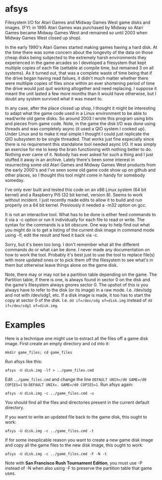 # afsys

Filesystem I/O for Atari Games and Midway Games West game disks and images. (FYI: in 1995 Atari Games was purchased by Midway so Atari Games became Midway Games West and remained
so until 2003 when Midway Games West closed up shop).

In the early 1990's Atari Games started making games having a hard disk. At the time there was some concern about the longevity of the data on those cheap disks being subjected to
the extremely harsh environments they experienced in the game arcades so I developed a filesystem that kept multiple copies of each file (settable at compile time, but remained 3
on all systems). As it turned out, that was a complete waste of time being that if the drive began having read failues, it didn't much matter whether there were multliple
copies of files since within an ever shortening period of time the drive would just quit working altogether and need replacing. I suppose it meant the unit lasted a few more months
than it would have otherwise, but I doubt any system survived what it was meant to.

In any case, after the place closed up shop, I thought it might be interesting to adapt what the game code used in a Linux environment to be able to read/write old game disks.
So around 2003 I wrote this program using bits and pieces from game code. Note, in the game the disk I/O was done using threads and was completely async (it used a QIO system
I cooked up). Under Linux and to make it real simple I thought I could just replicate the QIO subsystem to be single threaded. That works just fine especially since there is
no requirement this standalone tool needed async I/O. It was simply an exercise for me to keep the brain functioning with nothing better to do. Nothing ever came of it. Nobody
has ever asked for such a thing and I just stuffed it away in an archive. Lately there's been some interest in resurrecting some old Atari Games and Midway Games West products
from the early 2000's and I've seen some old game code show up on github and other places, so I thought this tool might come in handy for somebody someday.

I've only ever built and tested this code on an x86 Linux system (64 bit kernel) and a Raspberry Pi5 (32 bit kernel, version 8). Seems to work without incident. I just recently
made edits to allow it to build and run properly on a 64 bit kernel. Previously it needed a -m32 option on gcc.

It is not an interactive tool. What has to be done is either feed commands to it via a -c option or run it individually for each file to read or write. The syntax for the commands
is a bit obscure. One way to help find out what you might do is to get a listing of the current disk image in command mode using -lf, edit the result and feed it back via -c.

Sorry, but it's been too long. I don't remember what all the different commands do or what can be done. I never made any documentation on how to work the tool. Probably it's
best just to use the tool to replace file(s) with more updated ones or to pick them off the filesystem to see what's in them but otherwise leave things alone on the game disk.

Note, there may or may not be a partition table depending on the game. The Partition table, if there is one, is always found in sector 0 on the disk and the game's filesystem
always gnores sector 0. The upshot of this is you always have to refer to the disk (or its image) in a raw mode. I.e. /dev/sdg and not with /dev/sdg1, etc. If a disk image
is made, it too has to start the copy at sector 0 of the disk. I.e. `dd if=/dev/sdg of=disk.img` instead of `dd if=/dev/sdg1 of=disk.img`.

# Examples

Here is a technique one might use to extract all the files off a game disk image. First create an empty directory and cd into it:

`mkdir game_files; cd game_files`

Run afsys like this:

`afsys -U disk.img -lf > ../game_files.cmd`

Edit `../game_files.cmd` and change the line `DEFAULT UNIX=/d0 GAME=/d0 COPIES=1` to `DEFAULT UNIX=. GAME=/d0 COPIES=1`. Run afsys again:

`afsys -U disk.img -c ../game_files.cmd -u`

You should find all the files and directories present in the current default directory.

If you want to write an updated file back to the game disk, this ought to work:

`afsys -U disk.img -c ../game_files.cmd -t`

If for some inexplicable reason you want to create a new game disk image and copy all the game files to the new disk image, this ought to work:

`afsys -U disk.img -c ../game_files.cmd -F -N -t`

Note with **San Francisco Rush Tournament Edition**, you must use -P instead of -N when also using -F to preserve the partition table that game uses.

